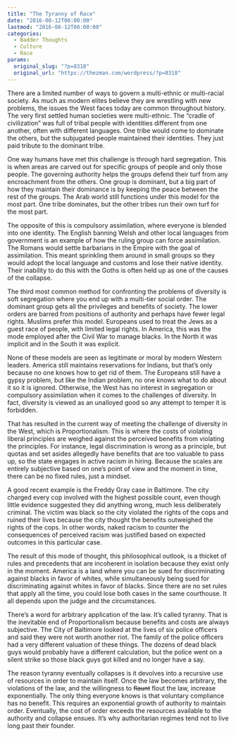 ```yaml
---
title: "The Tyranny of Race"
date: "2016-08-12T00:00:00"
lastmod: "2016-08-12T00:00:00"
categories:
  - Badder Thoughts
  - Culture
  - Race
params:
  original_slug: "?p=8318"
  original_url: "https://thezman.com/wordpress/?p=8318"
---
```


There are a limited number of ways to govern a multi-ethnic or
multi-racial society. As much as modern elites believe they are
wrestling with new problems, the issues the West faces today are common
throughout history. The very first settled human societies were
multi-ethnic. The “cradle of civilization” was full of tribal people
with identities different from one another, often with different
languages. One tribe would come to dominate the others, but the
subjugated people maintained their identities. They just paid tribute to
the dominant tribe.

One way humans have met this challenge is through hard segregation. This
is when areas are carved out for specific groups of people and only
those people. The governing authority helps the groups defend their
turf from any encroachment from the others. One group is dominant, but a
big part of how they maintain their dominance is by keeping the peace
between the rest of the groups. The Arab world still functions under
this model for the most part. One tribe dominates, but the other tribes
run their own turf for the most part.

The opposite of this is compulsory assimilation, where everyone is
blended into one identity. The English banning Welsh and other local
languages from government is an example of how the ruling group can
force assimilation. The Romans would settle barbarians in the Empire
with the goal of assimilation. This meant sprinkling them around in
small groups so they would adopt the local language and customs and lose
their native identity. Their inability to do this with the Goths is
often held up as one of the causes of the collapse.

The third most common method for confronting the problems of diversity
is soft segregation where you end up with a multi-tier social order. The
dominant group gets all the privileges and benefits of society. The
lower orders are barred from positions of authority and perhaps have
fewer legal rights. Muslims prefer this model. Europeans used to treat
the Jews as a guest race of people, with limited legal rights. In
America, this was the mode employed after the Civil War to manage
blacks. In the North it was implicit and in the South it was explicit.

None of these models are seen as legitimate or moral by modern Western
leaders. America still maintains reservations for Indians, but that’s
only because no one knows how to get rid of them. The Europeans still
have a gypsy problem, but like the Indian problem, no one knows what to
do about it so it is ignored. Otherwise, the West has no interest in
segregation or compulsory assimilation when it comes to the challenges
of diversity. In fact, diversity is viewed as an unalloyed good so any
attempt to temper it is forbidden.

That has resulted in the current way of meeting the challenge of
diversity in the West, which is Proportionalism. This is where the
costs of violating liberal principles are weighed against the perceived
benefits from violating the principles. For instance, legal
discrimination is wrong as a principle, but quotas and set
asides allegedly have benefits that are too valuable to pass up, so the
state engages in active racism in hiring. Because the scales are
entirely subjective based on one’s point of view and the moment in time,
there can be no fixed rules, just a mindset.

A good recent example is the Freddy Gray case in Baltimore. The city
charged every cop involved with the highest possible count, even though
little evidence suggested they did anything wrong, much less
deliberately criminal. The victim was black so the city violated the
rights of the cops and ruined their lives because the city thought the
benefits outweighed the rights of the cops. In other words, naked racism
to counter the consequences of perceived racism was justified based on
expected outcomes in this particular case.

The result of this mode of thought, this philosophical outlook, is a
thicket of rules and precedents that are incoherent in isolation because
they exist only in the moment. America is a land where you can be sued
for discriminating against blacks in favor of whites, while
simultaneously being sued for discriminating against whites in favor of
blacks. Since there are no set rules that apply all the time, you could
lose both cases in the same courthouse. It all depends upon the judge
and the circumstances.

There’s a word for arbitrary application of the law. It’s called
tyranny. That is the inevitable end of Proportionalism because benefits
and costs are always subjective. The City of Baltimore looked at the
lives of six police officers and said they were not worth another riot.
The family of the police officers had a very different valuation of
these things. The dozens of dead black guys would probably have a
different calculation, but the police went on a silent strike so those
black guys got killed and no longer have a say.

The reason tyranny eventually collapses is it devolves into a recursive
use of resources in order to maintain itself. Once the law becomes
arbitrary, the violations of the law, and the willingness to
<s>flaunt</s> flout the law, increase exponentially. The only thing
everyone knows is that voluntary compliance has no benefit. This
requires an exponential growth of authority to maintain order.
Eventually, the cost of order exceeds the resources available to the
authority and collapse ensues. It’s why authoritarian regimes tend not
to live long past their founder.
